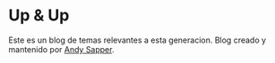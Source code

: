 # Up & Up

Este es un blog de temas relevantes a esta generacion.
Blog creado y mantenido por [Andy Sapper](mailto:asapper@hotmail.com).
